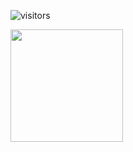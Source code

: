 ![visitors](https://visitor-badge.glitch.me/badge?page_id=page.stephani-sj)




<img height="180em" src="https://github-readme-stats.vercel.app/api?username=stephani-sj&show_icons=true&hide_border=true&&count_private=true&include_all_commits=true&text_color=282626&icon_color=CEC9C1" />
